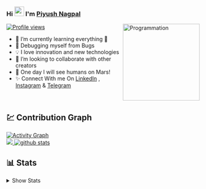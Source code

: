 
### Hi <img src="https://raw.githubusercontent.com/MartinHeinz/MartinHeinz/master/wave.gif" width="25px"> I'm [Piyush Nagpal](https://www.github.com/zsiecr)
[![Profile views](https://komarev.com/ghpvc/?username=zsiecr&label=Profile%20views)](https://github.com/zsiecr) <img align="right" src="https://i.giphy.com/media/LmNwrBhejkK9EFP504/200w.webp" alt="Programmation" width="200" />


- 🌱 I’m currently learning everything 🤣
- 🎁 Debugging myself from Bugs
- 💡 I love innovation and new technologies
- 🤝 I’m looking to collaborate with other creators
- 🚀 One day I will see humans on Mars!
- ✨ Connect With me On [LinkedIn](https://www.linkedin.com/in/piyush-nagpal) , [Instagram](https://www.instagram.com/piyush_nagpal_z/) & [Telegram](https://t.me/PiyushNagpal11)

<br>

##  💹 Contribution Graph

<a href="https://github.com/zsiecr"><img alt="Activity Graph" src="https://activity-graph.herokuapp.com/graph?username=zsiecr&bg_color=20222b&color=F8D866&line=F85D7F&point=FFFFFF&hide_border=true" /></a>
<Br>
<a href="https://github.com/zsiecr">
    <img src="https://github-readme-streak-stats.herokuapp.com/?user=zsiecr"/>
  </a>
[![github stats](https://github-readme-stats.vercel.app/api?username=zsiecr)](https://www.github.com/zsiecr)

##  📊 Stats
<details>
<summary>Show Stats</summary>

[![Tap to Reload](https://metrics.lecoq.io/zsiecr?template=classic&base.header=0&base.metadata=0&isocalendar=1&languages=1&people=1&isocalendar.duration=half-year&languages.limit=8&languages.sections=most-used&languages.colors=github&languages.threshold=0%25&languages.indepth=false&languages.recent.load=300&languages.recent.days=14&people.limit=24&people.size=28&people.types=followers%2C%20following&people.identicons=false&people.shuffle=false&config.timezone=Asia%2FCalcutta)](https://www.github.com/zsiecr)

</details>
